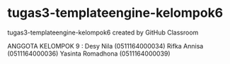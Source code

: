 # tugas3-templateengine-kelompok6
tugas3-templateengine-kelompok6 created by GitHub Classroom

ANGGOTA KELOMPOK 9 :
    Desy Nila         (0511164000034)
    Rifka Annisa      (0511164000036)
    Yasinta Romadhona (0511164000039)
